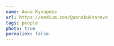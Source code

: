 ```yaml
---
name: Анна Кухарева
url: https://medium.com/@annakukhareva
tags: people
photo: true
permalink: false
---
```

